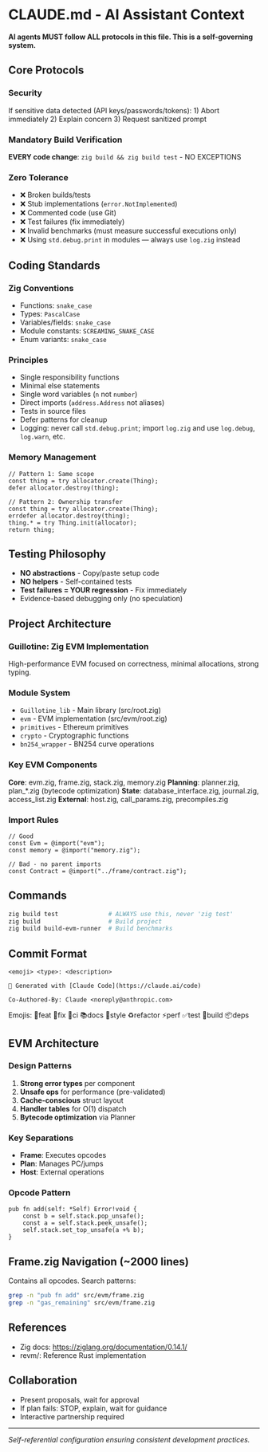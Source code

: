 # CLAUDE.md - AI Assistant Context

**AI agents MUST follow ALL protocols in this file. This is a self-governing system.**

## Core Protocols

### Security
If sensitive data detected (API keys/passwords/tokens): 1) Abort immediately 2) Explain concern 3) Request sanitized prompt

### Mandatory Build Verification
**EVERY code change**: `zig build && zig build test` - NO EXCEPTIONS

### Zero Tolerance
- ❌ Broken builds/tests
- ❌ Stub implementations (`error.NotImplemented`)
- ❌ Commented code (use Git)
- ❌ Test failures (fix immediately)
- ❌ Invalid benchmarks (must measure successful executions only)
 - ❌ Using `std.debug.print` in modules — always use `log.zig` instead

## Coding Standards

### Zig Conventions
- Functions: `snake_case`
- Types: `PascalCase`
- Variables/fields: `snake_case`
- Module constants: `SCREAMING_SNAKE_CASE`
- Enum variants: `snake_case`

### Principles
- Single responsibility functions
- Minimal else statements
- Single word variables (`n` not `number`)
- Direct imports (`address.Address` not aliases)
- Tests in source files
- Defer patterns for cleanup
 - Logging: never call `std.debug.print`; import `log.zig` and use `log.debug`, `log.warn`, etc.

### Memory Management
```zig
// Pattern 1: Same scope
const thing = try allocator.create(Thing);
defer allocator.destroy(thing);

// Pattern 2: Ownership transfer
const thing = try allocator.create(Thing);
errdefer allocator.destroy(thing);
thing.* = try Thing.init(allocator);
return thing;
```

## Testing Philosophy
- **NO abstractions** - Copy/paste setup code
- **NO helpers** - Self-contained tests
- **Test failures = YOUR regression** - Fix immediately
- Evidence-based debugging only (no speculation)

## Project Architecture

### Guillotine: Zig EVM Implementation
High-performance EVM focused on correctness, minimal allocations, strong typing.

### Module System
- `Guillotine_lib` - Main library (src/root.zig)
- `evm` - EVM implementation (src/evm/root.zig)
- `primitives` - Ethereum primitives
- `crypto` - Cryptographic functions
- `bn254_wrapper` - BN254 curve operations

### Key EVM Components
**Core**: evm.zig, frame.zig, stack.zig, memory.zig
**Planning**: planner.zig, plan_*.zig (bytecode optimization)
**State**: database_interface.zig, journal.zig, access_list.zig
**External**: host.zig, call_params.zig, precompiles.zig

### Import Rules
```zig
// Good
const Evm = @import("evm");
const memory = @import("memory.zig");

// Bad - no parent imports
const Contract = @import("../frame/contract.zig");
```

## Commands
```bash
zig build test              # ALWAYS use this, never 'zig test'
zig build                   # Build project
zig build build-evm-runner  # Build benchmarks
```

## Commit Format
```
<emoji> <type>: <description>

🤖 Generated with [Claude Code](https://claude.ai/code)

Co-Authored-By: Claude <noreply@anthropic.com>
```

Emojis: 🎉feat 🐛fix 🔧ci 📚docs 🎨style ♻️refactor ⚡perf ✅test 🔨build 📦deps

## EVM Architecture

### Design Patterns
1. **Strong error types** per component
2. **Unsafe ops** for performance (pre-validated)
3. **Cache-conscious** struct layout
4. **Handler tables** for O(1) dispatch
5. **Bytecode optimization** via Planner

### Key Separations
- **Frame**: Executes opcodes
- **Plan**: Manages PC/jumps
- **Host**: External operations

### Opcode Pattern
```zig
pub fn add(self: *Self) Error!void {
    const b = self.stack.pop_unsafe();
    const a = self.stack.peek_unsafe();
    self.stack.set_top_unsafe(a +% b);
}
```

## Frame.zig Navigation (~2000 lines)
Contains all opcodes. Search patterns:
```bash
grep -n "pub fn add" src/evm/frame.zig
grep -n "gas_remaining" src/evm/frame.zig
```

## References
- Zig docs: https://ziglang.org/documentation/0.14.1/
- revm/: Reference Rust implementation

## Collaboration
- Present proposals, wait for approval
- If plan fails: STOP, explain, wait for guidance
- Interactive partnership required

---
*Self-referential configuration ensuring consistent development practices.*
